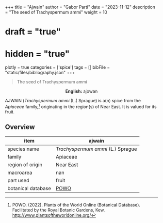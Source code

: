 +++
title = "Ajwain"
author = "Gabor Parti"
date = "2023-11-12"
description = "The seed of Trachyspermum ammi"
weight = 10
# draft = "true"
# hidden = "true"
plotly = true
categories = ['spice']
tags = []
bibFile = "static/files/bibliography.json"
+++

>The seed of Trachyspermum ammi

<center>

**English:** ajowan

</center>

AJWAIN (*Trachyspermum ammi* (L.) Sprague) is a(n)  spice from the *Apiaceae* family,[^powo] originating in the region(s) of Near East. It is valued for its fruit.

[^powo]: POWO. (2022). Plants of the World Online (Botanical Database). Facilitated by the Royal Botanic Gardens, Kew. http://www.plantsoftheworldonline.org/

## Overview

|       item       |                       ajwain                      |
|------------------|---------------------------------------------------|
|   species name   |         *Trachyspermum ammi* (L.) Sprague         |
|      family      |                      Apiaceae                     |
| region of origin |                     Near East                     |
|     macroarea    |                        nan                        |
|     part used    |                       fruit                       |
|botanical database|[POWO](https://powo.science.kew.org/taxon/849765-1)|





